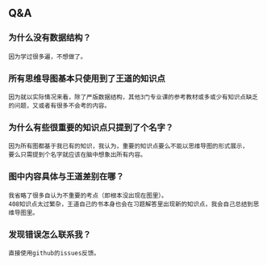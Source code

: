 ## Q&A

### 为什么没有数据结构？
	因为学过很多遍，不想做了。
### 所有思维导图基本只使用到了王道的知识点
	因为就以实际情况来看，除了严版数据结构，其他3门专业课的参考教材或多或少有知识点缺乏的问题，又或者有很多不会考的内容。
### 为什么有些很重要的知识点只提到了个名字？
	因为所有图都基于我已有的知识，我认为，重要的知识点要么不能以思维导图的形式展示，
	要么只需提到个名字就应该在脑中想象出所有内容。
### 图中内容具体与王道差别在哪？
	我省略了很多自认为不重要的考点（即根本没出现在图里）。
	408知识点太过繁杂，王道自己的书本身也会在习题解答里出现新的知识点，我会自己总结到思维导图里。
### 发现错误怎么联系我？
	直接使用github的issues反馈。

